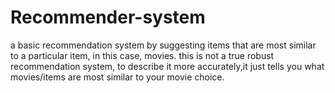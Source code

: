 # Recommender-system
a basic recommendation system by suggesting items that are most similar to a particular item, in this case, movies. this is not a true robust recommendation system, to describe it more accurately,it just tells you what movies/items are most similar to your movie choice.
